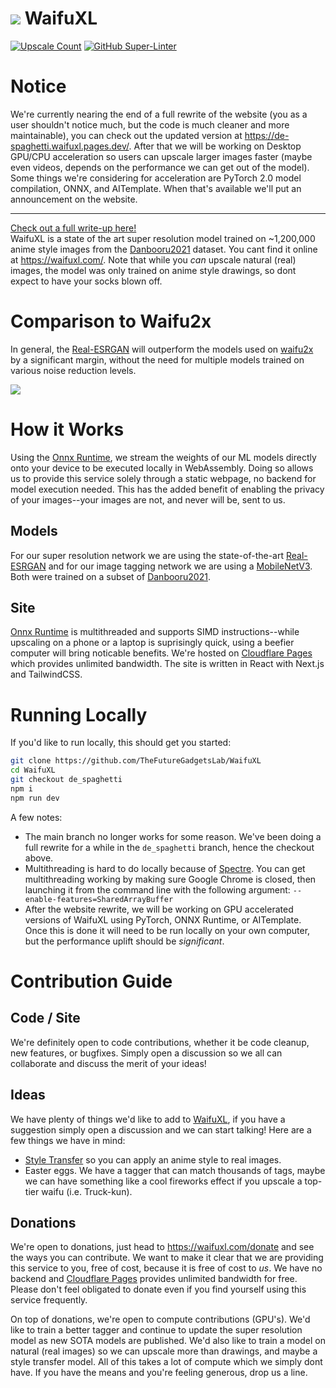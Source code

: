 # ![](https://i.imgur.com/lPsvvh7.png) WaifuXL
[![Upscale Count](https://img.shields.io/endpoint?color=blue&url=https%3A%2F%2Fwaifuxl_upscale_counter.haydnjonest8327.workers.dev%2Fbadge)](waifuxl.com)  [![GitHub Super-Linter](https://github.com/TheFutureGadgetsLab/WaifuXL/workflows/Lint%20Code%20Base/badge.svg)](https://github.com/marketplace/actions/super-linter)

# Notice
We're currently nearing the end of a full rewrite of the website (you as a user shouldn't notice much, but the code is much cleaner and more maintainable), you can check out the updated version at https://de-spaghetti.waifuxl.pages.dev/. After that we will be working on Desktop GPU/CPU acceleration so users can upscale larger images faster (maybe even videos, depends on the performance we can get out of the model). Some things we're considering for acceleration are PyTorch 2.0 model compilation, ONNX, and AITemplate. When that's available we'll put an announcement on the website.

---

[Check out a full write-up here!](https://haydn.fgl.dev/posts/the-launch-of-waifuxl/)  
WaifuXL is a state of the art super resolution model trained on  ~1,200,000 anime style images from the [Danbooru2021](https://www.gwern.net/Danbooru2021) dataset. You cant find it online at https://waifuxl.com/. Note that while you *can* upscale natural (real) images, the model was only trained on anime style drawings, so dont expect to have your socks blown off.

# Comparison to Waifu2x
In general, the [Real-ESRGAN](https://arxiv.org/abs/2107.10833) will outperform the models used on [waifu2x](http://waifu2x.udp.jp/) by a significant margin, without the need for multiple models trained on various noise reduction levels.

![](https://i.imgur.com/BDv4rd9.png)

# How it Works
Using the [Onnx Runtime](https://onnxruntime.ai/), we stream the weights of our ML models directly onto your device to be executed locally in WebAssembly. Doing so allows us to provide this service solely through a static webpage, no backend for model execution needed. This has the added benefit of enabling the privacy of your images--your images are not, and never will be, sent to us.

## Models
For our super resolution network we are using the state-of-the-art [Real-ESRGAN](https://arxiv.org/abs/2107.10833) and for our image tagging network we are using a [MobileNetV3](https://arxiv.org/abs/1905.02244). Both were trained on a subset of [Danbooru2021](https://www.gwern.net/Danbooru2021).

## Site
[Onnx Runtime](https://onnxruntime.ai/) is multithreaded and supports SIMD instructions--while upscaling on a phone or a laptop is suprisingly quick, using a beefier computer will bring noticable benefits. We're hosted on [Cloudflare Pages](https://pages.cloudflare.com/) which provides unlimited bandwidth. The site is written in React with Next.js and TailwindCSS. 

# Running Locally
If you'd like to run locally, this should get you started:
```bash
git clone https://github.com/TheFutureGadgetsLab/WaifuXL
cd WaifuXL
git checkout de_spaghetti
npm i
npm run dev
```
A few notes:
  - The main branch no longer works for some reason. We've been doing a full rewrite for a while in the `de_spaghetti` branch, hence the checkout above.
  - Multithreading is hard to do locally because of [Spectre](https://en.wikipedia.org/wiki/Spectre_(security_vulnerability)). You can get multithreading working by making sure Google Chrome is closed, then launching it from the command line with the following argument: `--enable-features=SharedArrayBuffer`
  - After the website rewrite, we will be working on GPU accelerated versions of WaifuXL using PyTorch, ONNX Runtime, or AITemplate. Once this is done it  will need to be run locally on your own computer, but the performance uplift should be *significant*.
  
# Contribution Guide
## Code / Site
We're definitely open to code contributions, whether it be code cleanup, new features, or bugfixes. Simply open a discussion so we all can collaborate and discuss the merit of your ideas!

## Ideas
We have plenty of things we'd like to add to [WaifuXL](https://waifuxl.com/), if you have a suggestion simply open a discussion and we can start talking! Here are a few things we have in mind:
  - [Style Transfer](https://en.wikipedia.org/wiki/Neural_style_transfer) so you can apply an anime style to real images.
  - Easter eggs. We have a tagger that can match thousands of tags, maybe we can have something like a cool fireworks effect if you upscale a top-tier waifu (i.e. Truck-kun).

## Donations
We're open to donations, just head to https://waifuxl.com/donate and see the ways you can contribute. We want to make it clear that we are providing this service to you, free of cost, because it is free of cost to *us*. We have no backend and [Cloudflare Pages](https://pages.cloudflare.com/) provides unlimited bandwidth for free. Please don't feel obligated to donate even if you find yourself using this service frequently.

On top of donations, we're open to compute contributions (GPU's). We'd like to train a better tagger and continue to update the super resolution model as new SOTA models are published. We'd also like to train a model on natural (real images) so we can upscale more than drawings, and maybe a style transfer model. All of this takes a lot of compute which we simply dont have. If you have the means and you're feeling generous, drop us a line.
